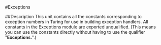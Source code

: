 
#Exceptions

##Description
This unit contains all the constants corresponding to exception numbers in Turing for use in building exception handlers.
All constants in the Exceptions module are exported unqualified. (This means you can use the constants directly without having to use the qualifier "**Exceptions.**".)


